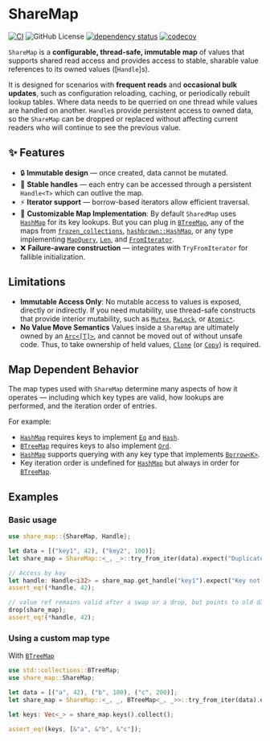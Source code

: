 # ShareMap

[![CI](https://github.com/MaxMahem/share_map/workflows/CI/badge.svg)](https://github.com/MaxMahem/share_map/actions)
![GitHub License](https://img.shields.io/github/license/maxmahem/share_map)
[![dependency status](https://deps.rs/repo/github/maxmahem/share_map/status.svg)](https://deps.rs/repo/github/maxmahem/share_map)
[![codecov](https://codecov.io/github/MaxMahem/share_map/graph/badge.svg?token=N5JJLLQ04L)](https://codecov.io/github/MaxMahem/share_map)

`ShareMap` is a **configurable, thread-safe, immutable map** of values that supports shared read access and provides access to stable, sharable value references to its owned values ([`Handle`]s).

It is designed for scenarios with **frequent reads** and **occasional bulk updates**, such as configuration reloading, caching, or periodically rebuilt lookup tables. Where data needs to be querried on one thread while values are handled on another. `Handle`s provide persistent access to owned data, so the `ShareMap` can be dropped or replaced without affecting current readers who will continue to see the previous value.

## ✨ Features

- 🔒 **Immutable design** — once created, data cannot be mutated.
- 🔗 **Stable handles** — each entry can be accessed through a persistent `Handle<T>` which can outlive the map.
- ⚡ **Iterator support** — borrow-based iterators allow efficient traversal.
- 🧠 **Customizable Map Implementation**: By default `SharedMap` uses [`HashMap`](https://doc.rust-lang.org/std/collections/struct.HashMap.html) for its key lookups. But you can plug in [`BTreeMap`](https://doc.rust-lang.org/std/collections/struct.BTreeMap.html), any of the maps from [`frozen_collections`](https://docs.rs/frozen-collections/latest/frozen_collections/), [`hashbrown::HashMap`](https://docs.rs/hashbrown/latest/hashbrown/), or any type implementing [`MapQuery`](https://docs.rs/frozen_collections/latest/frozen_collections/trait.MapQuery.html), [`Len`](https://docs.rs/frozen_collections/latest/frozen_collections/trait.Len.html), and [`FromIterator`](https://doc.rust-lang.org/std/iter/trait.FromIterator.html).
- ❌ **Failure-aware construction** — integrates with `TryFromIterator` for fallible initialization.

## Limitations

- **Immutable Access Only**: No mutable access to values is exposed, directly or indirectly. If you need mutability, use thread-safe constructs that provide interior mutability, such as [`Mutex`](https://doc.rust-lang.org/std/sync/struct.Mutex.html), [`RwLock`](https://doc.rust-lang.org/std/sync/struct.RwLock.html), or [`Atomic*`](https://doc.rust-lang.org/std/sync/atomic/index.html).
- **No Value Move Semantics** Values inside a `ShareMap` are ultimately owned by an [`Arc<[T]>`](https://doc.rust-lang.org/std/sync/struct.Arc.html), and cannot be moved out of without unsafe code. Thus, to take ownership of held values, [`Clone`](https://doc.rust-lang.org/std/clone/trait.Clone.html) (or [`Copy`](https://doc.rust-lang.org/std/marker/trait.Copy.html)) is required.

## Map Dependent Behavior

The map types used with `ShareMap` determine many aspects of how it operates — including which key types are valid, how lookups are performed, and the iteration order of entries.

For example:
- [`HashMap`](https://doc.rust-lang.org/std/collections/struct.HashMap.html) requires keys to implement [`Eq`](https://doc.rust-lang.org/std/cmp/trait.Eq.html) and [`Hash`](https://doc.rust-lang.org/std/hash/trait.Hash.html).
- [`BTreeMap`](https://doc.rust-lang.org/std/collections/struct.BTreeMap.html) requires keys to also implement [`Ord`](https://doc.rust-lang.org/std/cmp/trait.Ord.html).
- [`HashMap`](https://doc.rust-lang.org/std/collections/struct.HashMap.html) supports querying with any key type that implements [`Borrow<K>`](https://doc.rust-lang.org/std/borrow/trait.Borrow.html).
- Key iteration order is undefined for [`HashMap`](https://doc.rust-lang.org/std/collections/struct.HashMap.html) but always in order for [`BTreeMap`](https://doc.rust-lang.org/std/collections/struct.BTreeMap.html).

## Examples

### Basic usage

```rust
use share_map::{ShareMap, Handle};

let data = [("key1", 42), ("key2", 100)];
let share_map = ShareMap::<_, _>::try_from_iter(data).expect("Duplicate Key");

// Access by key 
let handle: Handle<i32> = share_map.get_handle("key1").expect("Key not found");
assert_eq!(*handle, 42);

// value ref remains valid after a swap or a drop, but points to old data
drop(share_map);
assert_eq!(*handle, 42); 
```

### Using a custom map type

With [`BTreeMap`](https://doc.rust-lang.org/std/collections/struct.BTreeMap.html)
```rust
use std::collections::BTreeMap;
use share_map::ShareMap;

let data = [("a", 42), ("b", 100), ("c", 200)];
let share_map = ShareMap::<_, _, BTreeMap<_, _>>::try_from_iter(data).expect("Duplicate Key");

let keys: Vec<_> = share_map.keys().collect();

assert_eq!(keys, [&"a", &"b", &"c"]);
```
